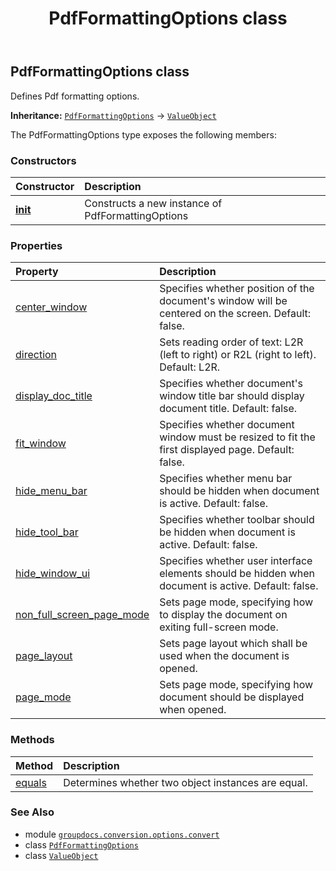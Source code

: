 ﻿---
title: PdfFormattingOptions class
second_title: GroupDocs.Conversion for Python via .NET API References
description: 
type: docs
weight: 350
url: /python-net/groupdocs.conversion.options.convert/pdfformattingoptions/
is_root: false
---

## PdfFormattingOptions class

Defines Pdf formatting options.



**Inheritance:** [`PdfFormattingOptions`](/conversion/python-net/groupdocs.conversion.options.convert/pdfformattingoptions) → 
[`ValueObject`](/conversion/python-net/groupdocs.conversion.contracts/valueobject)



The PdfFormattingOptions type exposes the following members:

### Constructors
| Constructor | Description |
| :- | :- |
| [__init__](/conversion/python-net/groupdocs.conversion.options.convert/pdfformattingoptions/__init__/#) | Constructs a new instance of PdfFormattingOptions |


### Properties
| Property | Description |
| :- | :- |
| [center_window](/conversion/python-net/groupdocs.conversion.options.convert/pdfformattingoptions/center_window) | Specifies whether position of the document's window will be centered on the screen. Default: false. |
| [direction](/conversion/python-net/groupdocs.conversion.options.convert/pdfformattingoptions/direction) | Sets reading order of text: L2R (left to right) or R2L (right to left). Default: L2R. |
| [display_doc_title](/conversion/python-net/groupdocs.conversion.options.convert/pdfformattingoptions/display_doc_title) | Specifies whether document's window title bar should display document title. Default: false. |
| [fit_window](/conversion/python-net/groupdocs.conversion.options.convert/pdfformattingoptions/fit_window) | Specifies whether document window must be resized to fit the first displayed page. Default: false. |
| [hide_menu_bar](/conversion/python-net/groupdocs.conversion.options.convert/pdfformattingoptions/hide_menu_bar) | Specifies whether menu bar should be hidden when document is active. Default: false. |
| [hide_tool_bar](/conversion/python-net/groupdocs.conversion.options.convert/pdfformattingoptions/hide_tool_bar) | Specifies whether toolbar should be hidden when document is active. Default: false. |
| [hide_window_ui](/conversion/python-net/groupdocs.conversion.options.convert/pdfformattingoptions/hide_window_ui) | Specifies whether user interface elements should be hidden when document is active. Default: false. |
| [non_full_screen_page_mode](/conversion/python-net/groupdocs.conversion.options.convert/pdfformattingoptions/non_full_screen_page_mode) | Sets page mode, specifying how to display the document on exiting full-screen mode. |
| [page_layout](/conversion/python-net/groupdocs.conversion.options.convert/pdfformattingoptions/page_layout) | Sets page layout which shall be used when the document is opened. |
| [page_mode](/conversion/python-net/groupdocs.conversion.options.convert/pdfformattingoptions/page_mode) | Sets page mode, specifying how document should be displayed when opened. |


### Methods
| Method | Description |
| :- | :- |
| [equals](/conversion/python-net/groupdocs.conversion.options.convert/pdfformattingoptions/equals/#groupdocs.conversion.contracts.ValueObject) | Determines whether two object instances are equal. |



### See Also
* module [`groupdocs.conversion.options.convert`](..)
* class [`PdfFormattingOptions`](/conversion/python-net/groupdocs.conversion.options.convert/pdfformattingoptions)
* class [`ValueObject`](/conversion/python-net/groupdocs.conversion.contracts/valueobject)
